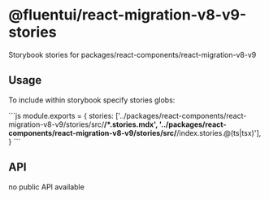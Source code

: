 # @fluentui/react-migration-v8-v9-stories

Storybook stories for packages/react-components/react-migration-v8-v9

## Usage

To include within storybook specify stories globs:

\`\`\`js
module.exports = {
stories: ['../packages/react-components/react-migration-v8-v9/stories/src/**/*.stories.mdx', '../packages/react-components/react-migration-v8-v9/stories/src/**/index.stories.@(ts|tsx)'],
}
\`\`\`

## API

no public API available
